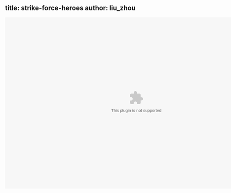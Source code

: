 title: strike-force-heroes
author: liu_zhou
---
<embed src="strike-force-heroes.swf" height="555" width="850"/>